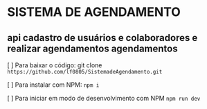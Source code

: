 # SISTEMA DE AGENDAMENTO

## api cadastro de usuários e colaboradores e realizar agendamentos agendamentos

   [  ] Para baixar o código: git clone `https://github.com/lf0805/SistemadeAgendamento.git`


   [   ] Para instalar com NPM: `npm i`



   [   ] Para iniciar em modo de desenvolvimento com NPM `npm run dev`
